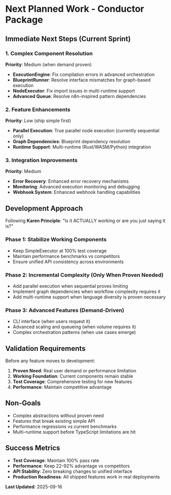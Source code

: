 # Next Planned Work - Conductor Package

## Immediate Next Steps (Current Sprint)

### 1. Complex Component Resolution

**Priority**: Medium (when demand proven)

- **ExecutionEngine**: Fix compilation errors in advanced orchestration
- **BlueprintRunner**: Resolve interface mismatches for graph-based execution
- **NodeExecutor**: Fix import issues in multi-runtime support
- **Advanced Queue**: Resolve n8n-inspired pattern dependencies

### 2. Feature Enhancements

**Priority**: Low (ship simple first)

- **Parallel Execution**: True parallel node execution (currently sequential only)
- **Graph Dependencies**: Blueprint dependency resolution
- **Runtime Support**: Multi-runtime (Rust/WASM/Python) integration

### 3. Integration Improvements

**Priority**: Medium

- **Error Recovery**: Enhanced error recovery mechanisms
- **Monitoring**: Advanced execution monitoring and debugging
- **Webhook System**: Enhanced webhook handling capabilities

## Development Approach

Following **Karen Principle**: "Is it ACTUALLY working or are you just saying it is?"

### Phase 1: Stabilize Working Components

- Keep SimpleExecutor at 100% test coverage
- Maintain performance benchmarks vs competitors
- Ensure unified API consistency across environments

### Phase 2: Incremental Complexity (Only When Proven Needed)

- Add parallel execution when sequential proves limiting
- Implement graph dependencies when workflow complexity requires it
- Add multi-runtime support when language diversity is proven necessary

### Phase 3: Advanced Features (Demand-Driven)

- CLI interface (when users request it)
- Advanced scaling and queueing (when volume requires it)
- Complex orchestration patterns (when use cases emerge)

## Validation Requirements

Before any feature moves to development:

1. **Proven Need**: Real user demand or performance limitation
2. **Working Foundation**: Current components remain stable
3. **Test Coverage**: Comprehensive testing for new features
4. **Performance**: Maintain competitive advantage

## Non-Goals

- Complex abstractions without proven need
- Features that break existing simple API
- Performance regressions vs current benchmarks
- Multi-runtime support before TypeScript limitations are hit

## Success Metrics

- **Test Coverage**: Maintain 100% pass rate
- **Performance**: Keep 22-92% advantage vs competitors
- **API Stability**: Zero breaking changes to unified interface
- **Production Readiness**: All shipped features work in real deployments

**Last Updated**: 2025-09-16
